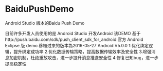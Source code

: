 # BaiduPushDemo
Android Studio 版本的Baidu Push Demo

目前许多开发人员使用的是 Android Studio 开发Android 该DEMO 基于http://push.baidu.com/sdk/push_client_sdk_for_android 
官方 Android Eclipse 版 demo 移植过来的版本為2016-05-27 Android V5.0.0
1.优化绑定逻辑，提升绑定成功率
2.优化数据传输策略，提高数据传输效率及安全性
3.增强消息加密机制，杜绝重放攻击，进一步提升消息推送安全性
4.修复已知bug，进一步提高稳定性

